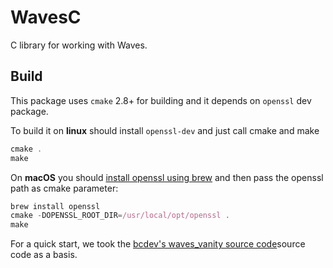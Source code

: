 # WavesC

C library for working with Waves.

## Build

This package uses `cmake` 2.8+ for building and it depends on `openssl` dev package.

To build it on **linux** should install `openssl-dev` and just call cmake and make

```js
cmake .
make
```

On **macOS** you should [install openssl using brew](http://brewformulas.org/Openssl) and then pass the openssl path as cmake parameter:

```js
brew install openssl
cmake -DOPENSSL_ROOT_DIR=/usr/local/opt/openssl .
make
```

For a quick start, we took the [bcdev's waves\_vanity source code](https://github.com/bcdev-/waves_vanity)source code as a basis.
